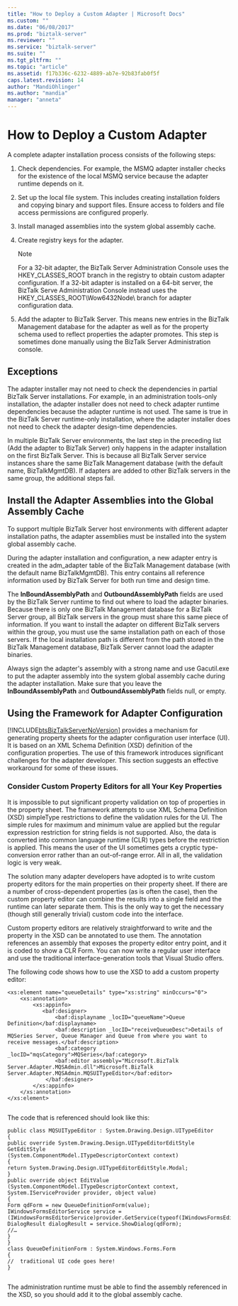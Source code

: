 ```yaml
---
title: "How to Deploy a Custom Adapter | Microsoft Docs"
ms.custom: ""
ms.date: "06/08/2017"
ms.prod: "biztalk-server"
ms.reviewer: ""
ms.service: "biztalk-server"
ms.suite: ""
ms.tgt_pltfrm: ""
ms.topic: "article"
ms.assetid: f17b336c-6232-4889-ab7e-92b83fab0f5f
caps.latest.revision: 14
author: "MandiOhlinger"
ms.author: "mandia"
manager: "anneta"
---
```

# How to Deploy a Custom Adapter
A complete adapter installation process consists of the following steps:  
  
1.  Check dependencies. For example, the MSMQ adapter installer checks for the existence of the local MSMQ service because the adapter runtime depends on it.  
  
2.  Set up the local file system. This includes creating installation folders and copying binary and support files. Ensure access to folders and file access permissions are configured properly.  
  
3.  Install managed assemblies into the system global assembly cache.  
  
4.  Create registry keys for the adapter.  
  
    > [!NOTE]
    >  For a 32-bit adapter, the BizTalk Server Administration Console uses the HKEY_CLASSES_ROOT branch in the registry to obtain custom adapter configuration.  If a 32-bit adapter is installed on a 64-bit server, the BizTalk Serve Administration Console instead uses the HKEY_CLASSES_ROOT\Wow6432Node\ branch for adapter configuration data.  
  
5.  Add the adapter to BizTalk Server. This means new entries in the BizTalk Management database for the adapter as well as for the property schema used to reflect properties the adapter promotes. This step is sometimes done manually using the BizTalk Server Administration console.  
  
## Exceptions  
 The adapter installer may not need to check the dependencies in partial BizTalk Server installations. For example, in an administration tools-only installation, the adapter installer does not need to check adapter runtime dependencies because the adapter runtime is not used. The same is true in the BizTalk Server runtime-only installation, where the adapter installer does not need to check the adapter design-time dependencies.  
  
 In multiple BizTalk Server environments, the last step in the preceding list (Add the adapter to BizTalk Server) only happens in the adapter installation on the first BizTalk Server. This is because all BizTalk Server service instances share the same BizTalk Management database (with the default name, BizTalkMgmtDB). If adapters are added to other BizTalk servers in the same group, the additional steps fail.  
  
## Install the Adapter Assemblies into the Global Assembly Cache  
 To support multiple BizTalk Server host environments with different adapter installation paths, the adapter assemblies must be installed into the system global assembly cache.  
  
 During the adapter installation and configuration, a new adapter entry is created in the adm_adapter table of the BizTalk Management database (with the default name BizTalkMgmtDB). This entry contains all reference information used by BizTalk Server for both run time and design time.  
  
 The **InBoundAssemblyPath** and **OutboundAssemblyPath** fields are used by the BizTalk Server runtime to find out where to load the adapter binaries. Because there is only one BizTalk Management database for a BizTalk Server group, all BizTalk servers in the group must share this same piece of information. If you want to install the adapter on different BizTalk servers within the group, you must use the same installation path on each of those servers. If the local installation path is different from the path stored in the BizTalk Management database, BizTalk Server cannot load the adapter binaries.  
  
 Always sign the adapter's assembly with a strong name and use Gacutil.exe to put the adapter assembly into the system global assembly cache during the adapter installation. Make sure that you leave the **InBoundAssemblyPath** and **OutboundAssemblyPath** fields null, or empty.  
  
## Using the Framework for Adapter Configuration  
 [!INCLUDE[btsBizTalkServerNoVersion](../includes/btsbiztalkservernoversion-md.md)] provides a mechanism for generating property sheets for the adapter configuration user interface (UI). It is based on an XML Schema Definition (XSD) definition of the configuration properties. The use of this framework introduces significant challenges for the adapter developer. This section suggests an effective workaround for some of these issues.  
  
### Consider Custom Property Editors for all Your Key Properties  
 It is impossible to put significant property validation on top of properties in the property sheet. The framework attempts to use XML Schema Definition (XSD) simpleType restrictions to define the validation rules for the UI. The simple rules for maximum and minimum value are applied but the regular expression restriction for string fields is not supported. Also, the data is converted into common language runtime (CLR) types before the restriction is applied. This means the user of the UI sometimes gets a cryptic type-conversion error rather than an out-of-range error. All in all, the validation logic is very weak.  
  
 The solution many adapter developers have adopted is to write custom property editors for the main properties on their property sheet. If there are a number of cross-dependent properties (as is often the case), then the custom property editor can combine the results into a single field and the runtime can later separate them. This is the only way to get the necessary (though still generally trivial) custom code into the interface.  
  
 Custom property editors are relatively straightforward to write and the property in the XSD can be annotated to use them. The annotation references an assembly that exposes the property editor entry point, and it is coded to show a CLR Form. You can now write a regular user interface and use the traditional interface-generation tools that Visual Studio offers.  
  
 The following code shows how to use the XSD to add a custom property editor:  
  
```  
<xs:element name="queueDetails" type="xs:string" minOccurs="0">  
    <xs:annotation>  
        <xs:appinfo>  
           <baf:designer>  
               <baf:displayname _locID="queueName">Queue Definition</baf:displayname>  
               <baf:description _locID="receiveQueueDesc">Details of MQSeries Server, Queue Manager and Queue from where you want to receive messages.</baf:description>  
               <baf:category _locID="mqsCategory">MQSeries</baf:category>  
               <baf:editor assembly="Microsoft.BizTalk Server.Adapter.MQSAdmin.dll">Microsoft.BizTalk Server.Adapter.MQSAdmin.MQSUITypeEditor</baf:editor>  
            </baf:designer>  
        </xs:appinfo>  
    </xs:annotation>  
</xs:element>  
  
```  
  
 The code that is referenced should look like this:  
  
```  
public class MQSUITypeEditor : System.Drawing.Design.UITypeEditor  
{  
public override System.Drawing.Design.UITypeEditorEditStyle GetEditStyle  
(System.ComponentModel.ITypeDescriptorContext context)   
{  
return System.Drawing.Design.UITypeEditorEditStyle.Modal;  
}  
public override object EditValue (System.ComponentModel.ITypeDescriptorContext context,  
System.IServiceProvider provider, object value)   
{  
Form qdForm = new QueueDefinitionForm(value);  
IWindowsFormsEditorService service =   
(IWindowsFormsEditorService)provider.GetService(typeof(IWindowsFormsEditorService));  
DialogResult dialogResult = service.ShowDialog(qdForm);  
//…  
}  
}  
class QueueDefinitionForm : System.Windows.Forms.Form   
{  
//  traditional UI code goes here!  
}  
  
```  
  
 The administration runtime must be able to find the assembly referenced in the XSD, so you should add it to the global assembly cache.
